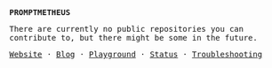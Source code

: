 <samp><b>PROMPTMETHEUS</b></samp>

<samp>There are currently no public repositories you can contribute to, but there might be some in the future.</samp>

<samp><a href="https://promptmetheus.com">Website</a> &middot; <a href="https://promptmetheus.com/blog">Blog</a> &middot; <a href="https://forge.promptmetheus.com">Playground</a> &middot; <a href="https://stats.uptimerobot.com/N6r9otZ4p0">Status</a> &middot; <a href="https://promptmetheus.com/troubleshooting">Troubleshooting</a> 

